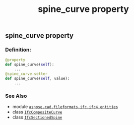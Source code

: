 ﻿---
title: spine_curve property
second_title: Aspose.CAD for Python via .NET API References
description: 
type: docs
weight: 60
url: /python-net/aspose.cad.fileformats.ifc.ifc4.entities/ifcsectionedspine/spine_curve/
is_root: false
---

## spine_curve property

### Definition:
```python
@property
def spine_curve(self):
    ...
@spine_curve.setter
def spine_curve(self, value):
    ...
```

### See Also
* module [`aspose.cad.fileformats.ifc.ifc4.entities`](../../)
* class [`IfcCompositeCurve`](/cad/python-net/aspose.cad.fileformats.ifc.ifc4.entities/ifccompositecurve)
* class [`IfcSectionedSpine`](/cad/python-net/aspose.cad.fileformats.ifc.ifc4.entities/ifcsectionedspine)
